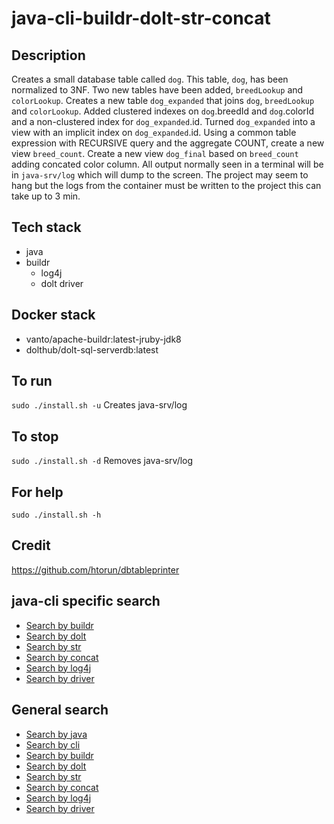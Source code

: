 # java-cli-buildr-dolt-str-concat

## Description
Creates a small database table
called `dog`. This table, `dog`, has been normalized to 3NF.
Two new tables have been added, `breedLookup` and `colorLookup`.
Creates a new table `dog_expanded` that joins
`dog`, `breedLookup` and `colorLookup`. Added clustered indexes on
`dog`.breedId and `dog`.colorId and a non-clustered index for
`dog_expanded`.id. Turned `dog_expanded` into a view with an
implicit index on `dog_expanded`.id. Using a common table expression with
RECURSIVE query and the aggregate COUNT, create a new view `breed_count`.
Create a new view `dog_final` based on `breed_count` adding concated color column. All output normally
seen in a terminal will be in `java-srv/log` which will dump to the screen. The project may seem to hang but the logs from the container must be written to the project this can take up to 3 min.

## Tech stack
- java
- buildr
  - log4j
  - dolt driver

## Docker stack
- vanto/apache-buildr:latest-jruby-jdk8
- dolthub/dolt-sql-serverdb:latest

## To run
`sudo ./install.sh -u`
Creates java-srv/log

## To stop
`sudo ./install.sh -d`
Removes java-srv/log

## For help
`sudo ./install.sh -h`

## Credit
https://github.com/htorun/dbtableprinter

## java-cli specific search
- [Search by buildr](https://github.com/bearddan2000?tab=repositories&q=java-cli-buildr&type=&language=&sort=)
- [Search by dolt](https://github.com/bearddan2000?tab=repositories&q=java-cli-mysql&type=&language=&sort=)
- [Search by str](https://github.com/bearddan2000?tab=repositories&q=java-cli-str&type=&language=&sort=)
- [Search by concat](https://github.com/bearddan2000?tab=repositories&q=java-cli-concat&type=&language=&sort=)
- [Search by log4j](https://github.com/bearddan2000?tab=repositories&q=java-cli-log4j&type=&language=&sort=)
- [Search by driver](https://github.com/bearddan2000?tab=repositories&q=java-cli-driver&type=&language=&sort=)

## General search
- [Search by java](https://github.com/bearddan2000?tab=repositories&q=java&type=&language=&sort=)
- [Search by cli](https://github.com/bearddan2000?tab=repositories&q=cli&type=&language=&sort=)
- [Search by buildr](https://github.com/bearddan2000?tab=repositories&q=gradle&type=&language=&sort=)
- [Search by dolt](https://github.com/bearddan2000?tab=repositories&q=mysql&type=&language=&sort=)
- [Search by str](https://github.com/bearddan2000?tab=repositories&q=str&type=&language=&sort=)
- [Search by concat](https://github.com/bearddan2000?tab=repositories&q=concat&type=&language=&sort=)
- [Search by log4j](https://github.com/bearddan2000?tab=repositories&q=log4j&type=&language=&sort=)
- [Search by driver](https://github.com/bearddan2000?tab=repositories&q=driver&type=&language=&sort=)
